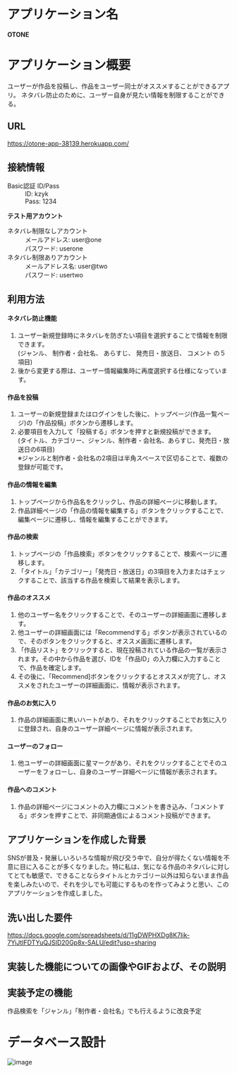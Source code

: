 # アプリケーション名
**OTONE** 

# アプリケーション概要
ユーザーが作品を投稿し、作品をユーザー同士がオススメすることができるアプリ。
ネタバレ防止のために、ユーザー自身が見たい情報を制限することができる。

## URL
https://otone-app-38139.herokuapp.com/

## 接続情報
<dl>
  <dt>Basic認証 ID/Pass</dt>
  <dd>ID: kzyk</dd>
  <dd>Pass: 1234</dd>
</dl>

**テスト用アカウント**
<dl>
    <dt>ネタバレ制限なしアカウント</dt>
      <dd>メールアドレス: user@one</dd>
      <dd>パスワード: userone</dd>
    <dt>ネタバレ制限ありアカウント</dt>
      <dd>メールアドレス名: user@two</dd>
      <dd>パスワード: usertwo</dd>
</dl>

## 利用方法
#### ネタバレ防止機能
1. ユーザー新規登録時にネタバレを防ぎたい項目を選択することで情報を制限できます。<br>
 (ジャンル、 制作者・会社名、 あらすじ、 発売日・放送日、 コメント の５項目)
2. 後から変更する際は、ユーザー情報編集時に再度選択する仕様になっています。
#### 作品を投稿
1. ユーザーの新規登録またはログインをした後に、トップページ(作品一覧ページ)の「作品投稿」ボタンから遷移します。
2. 必要項目を入力して「投稿する」ボタンを押すと新規投稿ができます。<br>
(タイトル、カテゴリー、ジャンル、制作者・会社名、あらすじ、発売日・放送日の6項目)<br>
  ※ジャンルと制作者・会社名の2項目は半角スペースで区切ることで、複数の登録が可能です。
#### 作品の情報を編集
1. トップページから作品名をクリックし、作品の詳細ページに移動します。
2. 作品詳細ページの「作品の情報を編集する」ボタンをクリックすることで、編集ページに遷移し、情報を編集することができます。
#### 作品の検索
1. トップページの「作品検索」ボタンをクリックすることで、検索ページに遷移します。
2. 「タイトル」「カテゴリー」「発売日・放送日」の3項目を入力またはチェックすることで、該当する作品を検索して結果を表示します。
#### 作品のオススメ
1. 他のユーザー名をクリックすることで、そのユーザーの詳細画面に遷移します。
2. 他ユーザーの詳細画面には「Recommendする」ボタンが表示されているので、そのボタンをクリックすると、オススメ画面に遷移します。
3. 「作品リスト」をクリックすると、現在投稿されている作品の一覧が表示されます。その中から作品を選び、IDを「作品ID」の入力欄に入力することで、作品を確定します。
4. その後に、「Recommend]ボタンをクリックするとオススメが完了し、オススメをされたユーザーの詳細画面に、情報が表示されます。
#### 作品のお気に入り
1. 作品の詳細画面に黒いハートがあり、それをクリックすることでお気に入りに登録され、自身のユーザー詳細ページに情報が表示されます。
#### ユーザーのフォロー
1. 他ユーザーの詳細画面に星マークがあり、それをクリックすることでそのユーザーをフォローし、自身のユーザー詳細ページに情報が表示されます。
#### 作品へのコメント
1. 作品の詳細ページにコメントの入力欄にコメントを書き込み、「コメントする」ボタンを押すことで、非同期通信によるコメント投稿ができます。

## アプリケーションを作成した背景
SNSが普及・発展しいろいろな情報が飛び交う中で、自分が得たくない情報を不意に目に入ることが多くなりました。特に私は、気になる作品のネタバレに対してとても敏感で、できることならタイトルとカテゴリー以外は知らないまま作品を楽しみたいので、それを少しでも可能にするものを作ってみようと思い、このアプリケーションを作成しました。

## 洗い出した要件
https://docs.google.com/spreadsheets/d/11gDWPHXDg8K7Iik-7YiJtIFDTYuQJSID20Gp8x-SALU/edit?usp=sharing

## 実装した機能についての画像やGIFおよび、その説明

## 実装予定の機能
 作品検索を「ジャンル」「制作者・会社名」でも行えるように改良予定


# データベース設計

![image](https://user-images.githubusercontent.com/108124770/199002849-d54bb4d9-3827-4d95-9c74-f2f917bd32d4.png)
